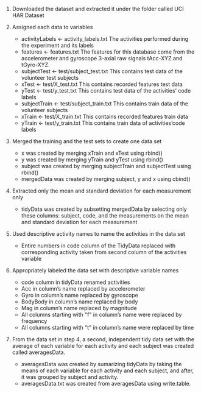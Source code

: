 1. Downloaded the dataset and extracted it under the folder called UCI HAR Dataset

2. Assigned each data to variables
   - activityLabels <- activity_labels.txt 
      The activities performed during the experiment and its labels
   - features <- features.txt
     The features  for this database come from the accelerometer and gyroscope 3-axial raw signals tAcc-XYZ and tGyro-XYZ.
   - subjectTest <- test/subject_test.txt 
     This contains test data of the volunteer test subjects
   - xTest <- test/X_test.txt
     This contains recorded features test data
   - yTest <- test/y_test.txt 
     This contains test data of the activities’ code labels
   - subjectTrain <- test/subject_train.txt 
     This contains train data of the volunteer subjects
   - xTrain <- test/X_train.txt 
     This contains recorded features train data
   - yTrain <- test/y_train.txt 
     This contains train data of activities’code labels

3. Merged the training and the test sets to create one data set
   - x was created by merging xTrain and xTest using rbind()
   - y was created by merging yTrain and yTest using rbind()
   - subject was created by merging subjectTrain and subjectTest using rbind()
   - mergedData was created by merging subject, y and x using cbind()

4. Extracted only the mean and standard deviation for each measurement only
   - tidyData was created by subsetting mergedData by selecting only these columns: subject, code, and the measurements on the mean and standard deviation for each measurement

5. Used descriptive activity names to name the activities in the data set
   - Entire numbers in code column of the TidyData replaced with corresponding activity taken from second column of the activities variable

6. Appropriately labeled the data set with descriptive variable names
   - code column in tidyData renamed activities
   - Acc in column’s name replaced by accelerometer
   - Gyro in column’s name replaced by gyroscope
   - BodyBody in column’s name replaced by body
   - Mag in column’s name replaced by magnitude
   - All columns starting with "f" in column’s name were replaced by frequency
   - All columns starting with "t" in column’s name were replaced by time

7. From the data set in step 4, a second, independent tidy data set with the average of each variable for each activity and each subject was created called averagesData.
   - averagesData was created by sumarizing tidyData by taking the means of each variable for each activity and each subject, and after, it was grouped by subject and activity. 
   - averagesData.txt was created from averagesData using write.table. 
